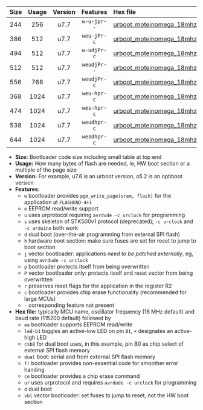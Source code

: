 |Size|Usage|Version|Features|Hex file|
|:-:|:-:|:-:|:-:|:--|
|244|256|u7.7|`w-u-jpr--`|[urboot_moteinomega_18mhz432_460800bps_led+d7_ur_vbl.hex](https://raw.githubusercontent.com/stefanrueger/urboot.hex/main/boards/moteinomega/fcpu_18mhz432/460800_bps/urboot_moteinomega_18mhz432_460800bps_led+d7_ur_vbl.hex)|
|386|512|u7.7|`weu-jPr-c`|[urboot_moteinomega_18mhz432_460800bps_ee_led+d7_fr_ce_ur_vbl.hex](https://raw.githubusercontent.com/stefanrueger/urboot.hex/main/boards/moteinomega/fcpu_18mhz432/460800_bps/urboot_moteinomega_18mhz432_460800bps_ee_led+d7_fr_ce_ur_vbl.hex)|
|494|512|u7.7|`w-udjPr-c`|[urboot_moteinomega_18mhz432_460800bps_led+d7_csc7_dual_fr_ce_ur_vbl.hex](https://raw.githubusercontent.com/stefanrueger/urboot.hex/main/boards/moteinomega/fcpu_18mhz432/460800_bps/urboot_moteinomega_18mhz432_460800bps_led+d7_csc7_dual_fr_ce_ur_vbl.hex)|
|512|512|u7.7|`weudjPr--`|[urboot_moteinomega_18mhz432_460800bps_ee_led+d7_csc7_dual_fr_ur_vbl.hex](https://raw.githubusercontent.com/stefanrueger/urboot.hex/main/boards/moteinomega/fcpu_18mhz432/460800_bps/urboot_moteinomega_18mhz432_460800bps_ee_led+d7_csc7_dual_fr_ur_vbl.hex)|
|556|768|u7.7|`weudjPr-c`|[urboot_moteinomega_18mhz432_460800bps_ee_led+d7_csc7_dual_fr_ce_ur_vbl.hex](https://raw.githubusercontent.com/stefanrueger/urboot.hex/main/boards/moteinomega/fcpu_18mhz432/460800_bps/urboot_moteinomega_18mhz432_460800bps_ee_led+d7_csc7_dual_fr_ce_ur_vbl.hex)|
|368|1024|u7.7|`weu-hpr-c`|[urboot_moteinomega_18mhz432_460800bps_ee_led+d7_fr_ce_ur.hex](https://raw.githubusercontent.com/stefanrueger/urboot.hex/main/boards/moteinomega/fcpu_18mhz432/460800_bps/urboot_moteinomega_18mhz432_460800bps_ee_led+d7_fr_ce_ur.hex)|
|474|1024|u7.7|`wes-hpr-c`|[urboot_moteinomega_18mhz432_460800bps_ee_led+d7_fr_ce.hex](https://raw.githubusercontent.com/stefanrueger/urboot.hex/main/boards/moteinomega/fcpu_18mhz432/460800_bps/urboot_moteinomega_18mhz432_460800bps_ee_led+d7_fr_ce.hex)|
|538|1024|u7.7|`weudhpr-c`|[urboot_moteinomega_18mhz432_460800bps_ee_led+d7_csc7_dual_fr_ce_ur.hex](https://raw.githubusercontent.com/stefanrueger/urboot.hex/main/boards/moteinomega/fcpu_18mhz432/460800_bps/urboot_moteinomega_18mhz432_460800bps_ee_led+d7_csc7_dual_fr_ce_ur.hex)|
|644|1024|u7.7|`wesdhpr-c`|[urboot_moteinomega_18mhz432_460800bps_ee_led+d7_csc7_dual_fr_ce.hex](https://raw.githubusercontent.com/stefanrueger/urboot.hex/main/boards/moteinomega/fcpu_18mhz432/460800_bps/urboot_moteinomega_18mhz432_460800bps_ee_led+d7_csc7_dual_fr_ce.hex)|

- **Size:** Bootloader code size including small table at top end
- **Usage:** How many bytes of flash are needed, ie, HW boot section or a multiple of the page size
- **Version:** For example, u7.6 is an urboot version, o5.2 is an optiboot version
- **Features:**
  + `w` bootloader provides `pgm_write_page(sram, flash)` for the application at `FLASHEND-4+1`
  + `e` EEPROM read/write support
  + `u` uses urprotocol requiring `avrdude -c urclock` for programming
  + `s` uses skeleton of STK500v1 protocol (deprecated); `-c urclock` and `-c arduino` both work
  + `d` dual boot (over-the-air programming from external SPI flash)
  + `h` hardware boot section: make sure fuses are set for reset to jump to boot section
  + `j` vector bootloader: applications *need to be patched externally*, eg, using `avrdude -c urclock`
  + `p` bootloader protects itself from being overwritten
  + `P` vector bootloader only: protects itself and reset vector from being overwritten
  + `r` preserves reset flags for the application in the register R2
  + `c` bootloader provides chip erase functionality (recommended for large MCUs)
  + `-` corresponding feature not present
- **Hex file:** typically MCU name, oscillator frequency (16 MHz default) and baud rate (115200 default) followed by
  + `ee` bootloader supports EEPROM read/write
  + `led-b1` toggles an active-low LED on pin `B1`, `+` designates an active-high LED
  + `csb0` for dual boot uses, in this example, pin B0 as chip select of external SPI flash memory
  + `dual` boot: serial and from external SPI flash memory
  + `fr` bootloader provides non-essential code for smoother error handing
  + `ce` bootloader provides a chip erase command
  + `ur` uses urprotocol and requires `avrdude -c urclock` for programming
  + `d` dual boot
  + `vbl` vector bootloader: set fuses to jump to reset, not the HW boot section
